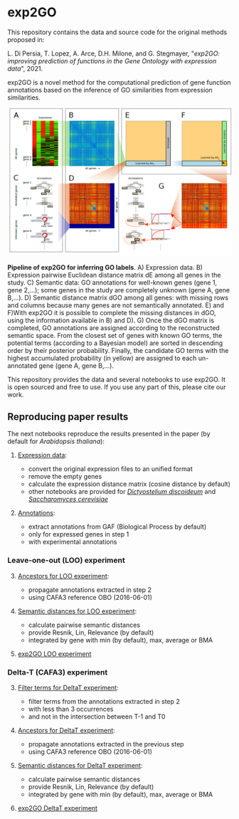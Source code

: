 # exp2GO
This repository contains the data and source code for the original methods proposed in:

L. Di Persia, T. Lopez, A. Arce, D.H. Milone, and G. Stegmayer, "*exp2GO: improving prediction of functions in the Gene Ontology with expression data*", 2021.

exp2GO is a novel method for the computational prediction of gene function annotations based on the inference of GO similarities from expression similarities.

![exp2go](exp2go.png)

**Pipeline of exp2GO for inferring GO labels**. A) Expression data. B) Expression pairwise Euclidean distance matrix dE among all genes in the study. C) Semantic data: GO annotations for well-known genes (gene 1, gene 2,...); some genes in the study are completely unknown (gene A, gene B,...). D) Semantic distance matrix dGO among all genes: with missing rows and columns because many genes are not semantically annotated. E) and F)With exp2GO it is possible to complete the missing distances in dGO, using the information available in B) and D). G) Once the dGO matrix is completed, GO annotations are assigned according to the reconstructed semantic space. From the closest set of genes with known GO terms, the potential terms (according to a Bayesian model) are sorted in descending order by their posterior probability. Finally, the candidate GO terms with the highest accumulated probability (in yellow) are assigned to each un-annotated gene (gene A, gene B,...).

This repository provides the data and several notebooks to use exp2GO. It is open sourced and free to use. If you use any part of this, please cite our work. 

## Reproducing paper results 

The next notebooks reproduce the results presented in the paper (by default for *Arabidopsis thaliana*):  

1. [Expression data](https://colab.research.google.com/github/sinc-lab/exp2GO/blob/master/notebooks/01_expression_ara_espinoza.ipynb): 
    - convert the original expression files to an unified format
    - remove the empty genes
    - calculate the expression distance matrix (cosine distance by default)
    - other notebooks are provided for [*Dictyostelium discoideum*](https://colab.research.google.com/github/sinc-lab/exp2GO/blob/master/notebooks/01_expression_dicty_zitnik.ipynb) and [*Saccharomyces cerevisiae*](https://colab.research.google.com/github/sinc-lab/exp2GO/blob/master/notebooks/01_expression_yeast_eisen.ipynb)

2. [Annotations](https://colab.research.google.com/github/sinc-lab/exp2GO/blob/master/notebooks/02_annotations.ipynb):
    - extract annotations from GAF (Biological Process by default)
    - only for expressed genes in step 1
    - with experimental annotations

### Leave-one-out (LOO) experiment
3. [Ancestors for LOO experiment](https://colab.research.google.com/github/sinc-lab/exp2GO/blob/master/notebooks/03_loo_ancestors.ipynb):
    - propagate annotations extracted in step 2
    - using CAFA3 reference OBO (2016-06-01)

4. [Semantic distances for LOO experiment](https://colab.research.google.com/github/sinc-lab/exp2GO/blob/master/notebooks/04_loo_semantic_dist_genes.ipynb):
    - calculate pairwise semantic distances
    - provide Resnik, Lin, Relevance (by default)
    - integrated by gene with min (by default), max, average or BMA

5. [exp2GO LOO experiment](https://colab.research.google.com/github/sinc-lab/exp2GO/blob/master/notebooks/exp2go_loo.ipynb)

### Delta-T (CAFA3) experiment
3. [Filter terms for DeltaT experiment](https://colab.research.google.com/github/sinc-lab/exp2GO/blob/master/notebooks/03_deltaT_filter_terms.ipynb):
    - filter terms from the annotations extracted in step 2
    - with less than 3 occurrences
    - and not in the intersection between T-1 and T0

4. [Ancestors for DeltaT experiment](https://colab.research.google.com/github/sinc-lab/exp2GO/blob/master/notebooks/04_deltaT_ancestors.ipynb):
    - propagate annotations extracted in the previous step
    - using CAFA3 reference OBO (2016-06-01)

5. [Semantic distances for DeltaT experiment](https://colab.research.google.com/github/sinc-lab/exp2GO/blob/master/notebooks/05_deltaT_semantic_dist_genes.ipynb):
    - calculate pairwise semantic distances
    - provide Resnik, Lin, Relevance (by default)
    - integrated by gene with min (by default), max, average or BMA

6. [exp2GO DeltaT experiment](https://colab.research.google.com/github/sinc-lab/exp2GO/blob/master/notebooks/exp2go_deltaT.ipynb)


